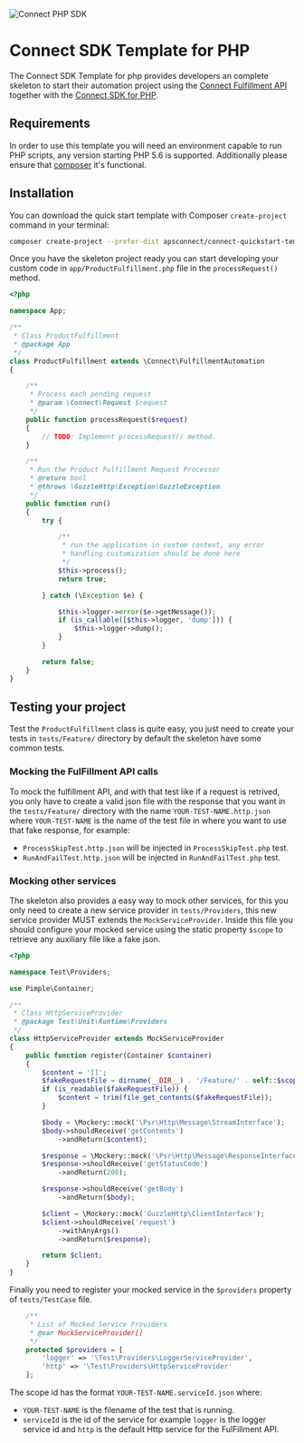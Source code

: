 ![Connect PHP SDK](https://github.com/ingrammicro/connect-php-sdk/raw/master/assets/connect-logo.png)

# Connect SDK Template for PHP

The Connect SDK Template for php provides developers an complete skeleton to start their automation project using the [Connect Fulfillment API](http://help.vendor.connect.cloud.im/support/solutions/articles/43000030735-fulfillment-management-module) together with the [Connect SDK for PHP](https://github.com/ingrammicro/connect-php-sdk).

## Requirements
In order to use this template you will need an environment capable to run PHP scripts, any version starting PHP 5.6 is supported. Additionally please ensure that [composer](https://getcomposer.org/) it's functional.

## Installation 

You can download the quick start template with Composer `create-project` command in your terminal:

```bash
composer create-project --prefer-dist apsconnect/connect-quickstart-template project-name
```

Once you have the skeleton project ready you can start developing your custom code 
in `app/ProductFulfillment.php` file in the `processRequest()` method.

```php
<?php

namespace App;

/**
 * Class ProductFulfillment
 * @package App
 */
class ProductFulfillment extends \Connect\FulfillmentAutomation
{

    /**
     * Process each pending request
     * @param \Connect\Request $request
     */
    public function processRequest($request)
    {
        // TODO: Implement processRequest() method.
    }

    /**
     * Run the Product Fulfillment Request Processor
     * @return bool
     * @throws \GuzzleHttp\Exception\GuzzleException
     */
    public function run()
    {
        try {

            /**
             * run the application in custom context, any error
             * handling customization should be done here
             */
            $this->process();
            return true;

        } catch (\Exception $e) {

            $this->logger->error($e->getMessage());
            if (is_callable([$this->logger, 'dump'])) {
                $this->logger->dump();
            }
        }

        return false;
    }
}
```

## Testing your project 

Test the `ProductFulfillment` class is quite easy, you just need to create your tests in `tests/Feature/` directory
by default the skeleton have some common tests.

### Mocking the FulFillment API calls

To mock the fulfillment API, and with that test like if a request is retrived, you only have to create a valid json file with the response that you want in the `tests/Feature/` 
directory with the name `YOUR-TEST-NAME.http.json` where `YOUR-TEST-NAME` is the name of the test file in where you want to 
use that fake response, for example:

- `ProcessSkipTest.http.json` will be injected in `ProcessSkipTest.php` test.
- `RunAndFailTest.http.json` will be injected in `RunAndFailTest.php` test.

### Mocking other services

The skeleton also provides a easy way to mock other services, for this you only need to create a new service provider in
`tests/Providers`, this new service provider MUST extends the `MockServiceProvider`. Inside this file you should configure 
your mocked service using the static property `$scope` to retrieve any auxiliary file like a fake json.

```php
<?php

namespace Test\Providers;

use Pimple\Container;

/**
 * Class HttpServiceProvider
 * @package Test\Unit\Runtime\Providers
 */
class HttpServiceProvider extends MockServiceProvider
{
    public function register(Container $container)
    {
        $content = '[]';
        $fakeRequestFile = dirname(__DIR__) . '/Feature/' . self::$scope . '.json';
        if (is_readable($fakeRequestFile)) {
            $content = trim(file_get_contents($fakeRequestFile));
        }

        $body = \Mockery::mock('\Psr\Http\Message\StreamInterface');
        $body->shouldReceive('getContents')
            ->andReturn($content);

        $response = \Mockery::mock('\Psr\Http\Message\ResponseInterface');
        $response->shouldReceive('getStatusCode')
            ->andReturn(200);

        $response->shouldReceive('getBody')
            ->andReturn($body);

        $client = \Mockery::mock('GuzzleHttp\ClientInterface');
        $client->shouldReceive('request')
            ->withAnyArgs()
            ->andReturn($response);

        return $client;
    }
}
``` 

Finally you need to register your mocked service in the `$providers` property of `tests/TestCase` file.

```php
    /**
     * List of Mocked Service Providers
     * @var MockServiceProvider[]
     */
    protected $providers = [
        'logger' => '\Test\Providers\LoggerServiceProvider',
        'http' => '\Test\Providers\HttpServiceProvider'
    ];
```

The scope id has the format `YOUR-TEST-NAME.serviceId.json` where:

- `YOUR-TEST-NAME` is the filename of the test that is running.
- `serviceId` is the id of the service for example `logger` is the logger service id and `http` is the default Http service for the FulFillment API.


